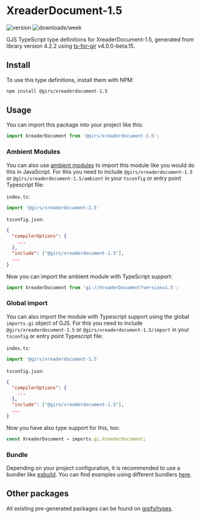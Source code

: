 
# XreaderDocument-1.5

![version](https://img.shields.io/npm/v/@girs/xreaderdocument-1.5)
![downloads/week](https://img.shields.io/npm/dw/@girs/xreaderdocument-1.5)


GJS TypeScript type definitions for XreaderDocument-1.5, generated from library version 4.2.2 using [ts-for-gir](https://github.com/gjsify/ts-for-gir) v4.0.0-beta.15.


## Install

To use this type definitions, install them with NPM:
```bash
npm install @girs/xreaderdocument-1.5
```

## Usage

You can import this package into your project like this:
```ts
import XreaderDocument from '@girs/xreaderdocument-1.5';
```

### Ambient Modules

You can also use [ambient modules](https://github.com/gjsify/ts-for-gir/tree/main/packages/cli#ambient-modules) to import this module like you would do this in JavaScript.
For this you need to include `@girs/xreaderdocument-1.5` or `@girs/xreaderdocument-1.5/ambient` in your `tsconfig` or entry point Typescript file:

`index.ts`:
```ts
import '@girs/xreaderdocument-1.5'
```

`tsconfig.json`:
```json
{
  "compilerOptions": {
    ...
  },
  "include": ["@girs/xreaderdocument-1.5"],
  ...
}
```

Now you can import the ambient module with TypeScript support: 

```ts
import XreaderDocument from 'gi://XreaderDocument?version=1.5';
```

### Global import

You can also import the module with Typescript support using the global `imports.gi` object of GJS.
For this you need to include `@girs/xreaderdocument-1.5` or `@girs/xreaderdocument-1.5/import` in your `tsconfig` or entry point Typescript file:

`index.ts`:
```ts
import '@girs/xreaderdocument-1.5'
```

`tsconfig.json`:
```json
{
  "compilerOptions": {
    ...
  },
  "include": ["@girs/xreaderdocument-1.5"],
  ...
}
```

Now you have also type support for this, too:

```ts
const XreaderDocument = imports.gi.XreaderDocument;
```

### Bundle

Depending on your project configuration, it is recommended to use a bundler like [esbuild](https://esbuild.github.io/). You can find examples using different bundlers [here](https://github.com/gjsify/ts-for-gir/tree/main/examples).

## Other packages

All existing pre-generated packages can be found on [gjsify/types](https://github.com/gjsify/types).

